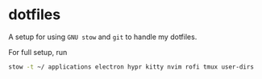 # dotfiles
A setup for using `GNU stow` and `git` to handle my dotfiles.

For full setup, run
```sh
stow -t ~/ applications electron hypr kitty nvim rofi tmux user-dirs
```
